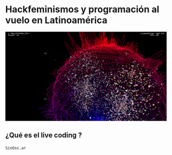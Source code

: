 # Hackfeminismos y programación al vuelo en Latinoamérica

![img](/img/01_hack.png)

## ¿Qué es el live coding ?

`SinOsc.ar` 




###
